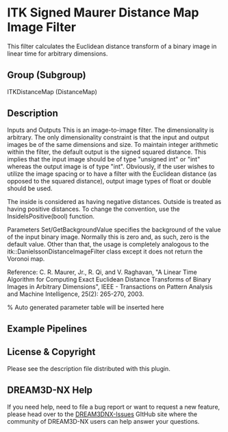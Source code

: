 # ITK Signed Maurer Distance Map Image Filter

This filter calculates the Euclidean distance transform of a binary image in linear time for arbitrary dimensions.

## Group (Subgroup)

ITKDistanceMap (DistanceMap)

## Description

 Inputs and Outputs
This is an image-to-image filter. The dimensionality is arbitrary. The only dimensionality constraint is that the input and output images be of the same dimensions and size. To maintain integer arithmetic within the filter, the default output is the signed squared distance. This implies that the input image should be of type "unsigned int" or "int" whereas the output image is of type "int". Obviously, if the user wishes to utilize the image spacing or to have a filter with the Euclidean distance (as opposed to the squared distance), output image types of float or double should be used.

The inside is considered as having negative distances. Outside is treated as having positive distances. To change the convention, use the InsideIsPositive(bool) function.

 Parameters
Set/GetBackgroundValue specifies the background of the value of the input binary image. Normally this is zero and, as such, zero is the default value. Other than that, the usage is completely analogous to the itk::DanielssonDistanceImageFilter class except it does not return the Voronoi map.

Reference: C. R. Maurer, Jr., R. Qi, and V. Raghavan, "A Linear Time Algorithm
 for Computing Exact Euclidean Distance Transforms of Binary Images in
 Arbitrary Dimensions", IEEE - Transactions on Pattern Analysis and Machine Intelligence, 25(2): 265-270, 2003.

% Auto generated parameter table will be inserted here

## Example Pipelines

## License & Copyright

Please see the description file distributed with this plugin.

## DREAM3D-NX Help

If you need help, need to file a bug report or want to request a new feature, please head over to the [DREAM3DNX-Issues](https://github.com/BlueQuartzSoftware/DREAM3DNX-Issues) GItHub site where the community of DREAM3D-NX users can help answer your questions.
